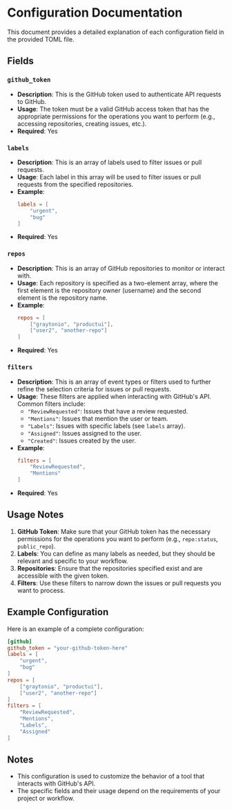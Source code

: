 # Configuration Documentation

This document provides a detailed explanation of each configuration field in the provided TOML file.

## Fields

### `github_token`
- **Description**: This is the GitHub token used to authenticate API requests to GitHub.
- **Usage**: The token must be a valid GitHub access token that has the appropriate permissions for the operations you want to perform (e.g., accessing repositories, creating issues, etc.).
- **Required**: Yes

### `labels`
- **Description**: This is an array of labels used to filter issues or pull requests.
- **Usage**: Each label in this array will be used to filter issues or pull requests from the specified repositories.
- **Example**: 
  ```toml
  labels = [
      "urgent",
      "bug"
  ]
  ```
- **Required**: Yes

### `repos`
- **Description**: This is an array of GitHub repositories to monitor or interact with.
- **Usage**: Each repository is specified as a two-element array, where the first element is the repository owner (username) and the second element is the repository name.
- **Example**:
  ```toml
  repos = [
      ["graytonio", "productui"],
      ["user2", "another-repo"]
  ]
  ```
- **Required**: Yes

### `filters`
- **Description**: This is an array of event types or filters used to further refine the selection criteria for issues or pull requests.
- **Usage**: These filters are applied when interacting with GitHub's API. Common filters include:
  - `"ReviewRequested"`: Issues that have a review requested.
  - `"Mentions"`: Issues that mention the user or team.
  - `"Labels"`: Issues with specific labels (see `labels` array).
  - `"Assigned"`: Issues assigned to the user.
  - `"Created"`: Issues created by the user.
- **Example**:
  ```toml
  filters = [
      "ReviewRequested",
      "Mentions"
  ]
  ```
- **Required**: Yes

## Usage Notes

1. **GitHub Token**: Make sure that your GitHub token has the necessary permissions for the operations you want to perform (e.g., `repo:status`, `public_repo`).
2. **Labels**: You can define as many labels as needed, but they should be relevant and specific to your workflow.
3. **Repositories**: Ensure that the repositories specified exist and are accessible with the given token.
4. **Filters**: Use these filters to narrow down the issues or pull requests you want to process.

## Example Configuration

Here is an example of a complete configuration:

```toml
[github]
github_token = "your-github-token-here"
labels = [
    "urgent",
    "bug"
]
repos = [
    ["graytonio", "productui"],
    ["user2", "another-repo"]
]
filters = [
    "ReviewRequested",
    "Mentions",
    "Labels",
    "Assigned"
]
```

## Notes

- This configuration is used to customize the behavior of a tool that interacts with GitHub's API.
- The specific fields and their usage depend on the requirements of your project or workflow.
